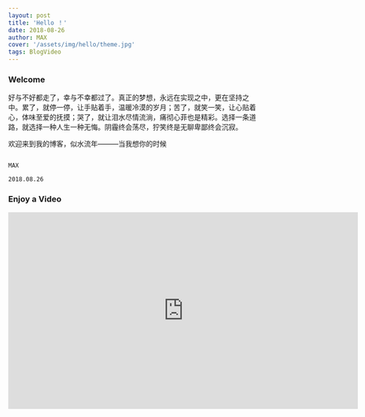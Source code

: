 ```yaml
---
layout: post
title: 'Hello ！'
date: 2018-08-26
author: MAX
cover: '/assets/img/hello/theme.jpg'
tags: BlogVideo
---
```


### Welcome

好与不好都走了，幸与不幸都过了。真正的梦想，永远在实现之中，更在坚持之中。累了，就停一停，让手贴着手，温暖冷漠的岁月；苦了，就笑一笑，让心贴着心，体味至爱的抚摸；哭了，就让泪水尽情流淌，痛彻心菲也是精彩。选择一条道路，就选择一种人生一种无悔。阴霾终会荡尽，狞笑终是无聊卑鄙终会沉寂。

欢迎来到我的博客，似水流年———当我想你的时候
                                           
                                                                         MAX
                                                                   2018.08.26

### Enjoy a Video

<iframe width="711" height="400" src="https://www.youtube.com/embed/khTXWh9gKuY" frameborder="0" allow="autoplay; encrypted-media" allowfullscreen></iframe>
